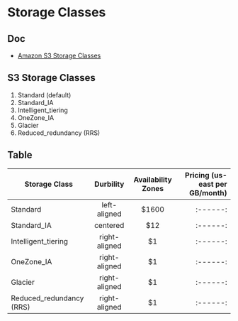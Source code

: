 # Storage Classes

## Doc
* [Amazon S3 Storage Classes](https://aws.amazon.com/s3/storage-classes/)

## S3 Storage Classes
1) Standard (default)
2) Standard_IA
3) Intelligent_tiering
4) OneZone_IA
5) Glacier
6) Reduced_redundancy (RRS)

## Table
| Storage Class            |      Durbility      |  Availability Zones |Pricing (us-east per GB/month)|
|----------                |:-------------:      |:------:|----:|
| Standard                 |  left-aligned       | $1600 |:------:|----:|
| Standard_IA              |    centered         |   $12 |:------:|----:|
| Intelligent_tiering      | right-aligned       |    $1 |:------:|----:|
| OneZone_IA               | right-aligned       |    $1 |:------:|----:|    
| Glacier                  | right-aligned       |    $1 |:------:|----:|
| Reduced_redundancy (RRS) | right-aligned       |    $1 |:------:|----:|
